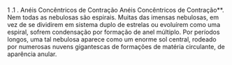 ﻿1 .1 . Anéis Concêntricos de Contração Anéis Concêntricos de Contração**. Nem todas as nebulosas são espirais. Muitas das imensas nebulosas, em vez de se dividirem em sistema duplo de estrelas ou evoluírem como uma espiral, sofrem condensação por formação de anel múltiplo. Por períodos longos, uma tal nebulosa aparece como um enorme sol central, rodeado por numerosas nuvens gigantescas de formações de matéria circulante, de aparência anular.